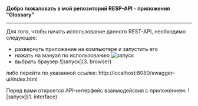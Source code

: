 **Добро пожаловать в мой репозиторий RESP-API - приложения "Glossary"**  

***
Для того, чтобы начать использование данного REST-API, необходимо следующее:
+  развернуть приложение на компьютере и запустить его
+ нажать на мануал по использованию 
![запуск](Glossary/img/2.guide.jpg)
+ выбрать браузер
![запуск](3. browser)

либо перейти по указанной ссылке:
http://localhost:8080/swagger-ui/index.html

Перед вами откроется API-интерфейс взаимодейсвия с приложением:
![запуск](1. interface)
